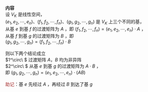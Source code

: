 **内容**  
设 $V_K$ 是线性空间，  
 $(e_1,e_2,\cdots,e_n)、(f_1,f_2,\cdots,f_n)、(g_1,g_2,\cdots,g_n)$ 是 $V_K$ 上三个不同的基，  
从基 $e$ 到基 $f$ 的过渡矩阵为 $A$ ，即 $(f_1,f_2,\cdots,f_n)=(e_1,e_2,\cdots,e_n)\cdot A$ ，  
从基 $f$ 到基 $g$ 的过渡矩阵为 $B$ ，即  
 $(g_1,g_2,\cdots,g_n)=(f_1,f_2,\cdots,f_n)\cdot B$   
  
则以下两个结论成立  
 $1^\circ\ $  过渡矩阵 $A，B$ 均为非异阵  
 $2^\circ\ $ 从基 $e$ 到基 $g$ 的过渡矩阵为 $A\cdot B$ ，  
即 $(g_1,g_2,\cdots,g_n)=(e_1,e_2,\cdots,e_n)\cdot (AB)$   
  
<font color=brown>助记</font>：基 $e$ 先经过 $A$ ，再经过 $B$ 到达了基 $g$   
  
